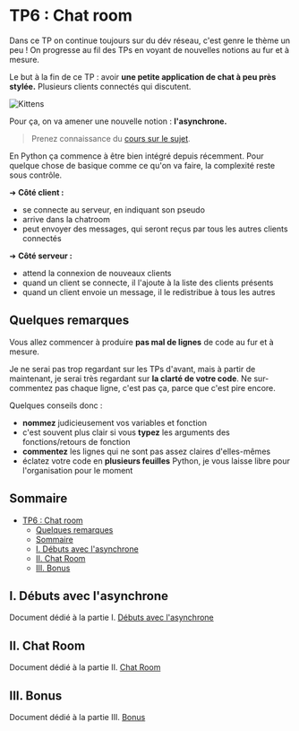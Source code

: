 # TP6 : Chat room

Dans ce TP on continue toujours sur du dév réseau, c'est genre le thème un peu ! On progresse au fil des TPs en voyant de nouvelles notions au fur et à mesure.

Le but à la fin de ce TP : avoir **une petite application de chat à peu près stylée.** Plusieurs clients connectés qui discutent.

![Kittens](./img/kittens.jpg)

Pour ça, on va amener une nouvelle notion : **l'asynchrone.**

> Prenez connaissance du [cours sur le sujet](../../../cours/dev/async/README.md).

En Python ça commence à être bien intégré depuis récemment.
Pour quelque chose de basique comme ce qu'on va faire, la complexité reste sous contrôle.

➜ **Côté client :**

- se connecte au serveur, en indiquant son pseudo
- arrive dans la chatroom
- peut envoyer des messages, qui seront reçus par tous les autres clients connectés

➜ **Côté serveur :**

- attend la connexion de nouveaux clients
- quand un client se connecte, il l'ajoute à la liste des clients présents
- quand un client envoie un message, il le redistribue à tous les autres

## Quelques remarques

Vous allez commencer à produire **pas mal de lignes** de code au fur et à mesure.

Je ne serai pas trop regardant sur les TPs d'avant, mais à partir de maintenant, je serai très regardant sur **la clarté de votre code**. Ne sur-commentez pas chaque ligne, c'est pas ça, parce que c'est pire encore.

Quelques conseils donc :

- **nommez** judicieusement vos variables et fonction
- c'est souvent plus clair si vous **typez** les arguments des fonctions/retours de fonction
- **commentez** les lignes qui ne sont pas assez claires d'elles-mêmes
- éclatez votre code en **plusieurs feuilles** Python, je vous laisse libre pour l'organisation pour le moment

## Sommaire

- [TP6 : Chat room](#tp6--chat-room)
  - [Quelques remarques](#quelques-remarques)
  - [Sommaire](#sommaire)
  - [I. Débuts avec l'asynchrone](#i-débuts-avec-lasynchrone)
  - [II. Chat Room](#ii-chat-room)
  - [III. Bonus](#iii-bonus)

## I. Débuts avec l'asynchrone

Document dédié à la partie I. [Débuts avec l'asynchrone](./async_first_steps.md)

## II. Chat Room

Document dédié à la partie II. [Chat Room](./chat_room.md)

## III. Bonus

Document dédié à la partie III. [Bonus](./bonus.md)
